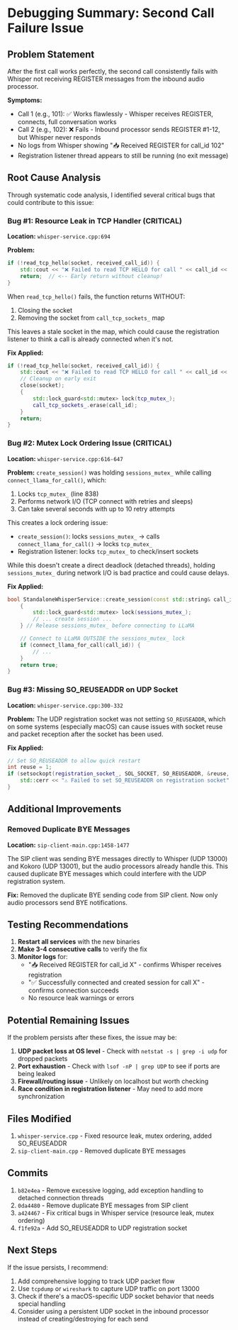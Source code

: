# Debugging Summary: Second Call Failure Issue

## Problem Statement
After the first call works perfectly, the second call consistently fails with Whisper not receiving REGISTER messages from the inbound audio processor.

**Symptoms:**
- Call 1 (e.g., 101): ✅ Works flawlessly - Whisper receives REGISTER, connects, full conversation works
- Call 2 (e.g., 102): ❌ Fails - Inbound processor sends REGISTER #1-12, but Whisper never responds
- No logs from Whisper showing "📥 Received REGISTER for call_id 102"
- Registration listener thread appears to still be running (no exit message)

## Root Cause Analysis

Through systematic code analysis, I identified several critical bugs that could contribute to this issue:

### Bug #1: Resource Leak in TCP Handler (CRITICAL)
**Location:** `whisper-service.cpp:694`

**Problem:**
```cpp
if (!read_tcp_hello(socket, received_call_id)) {
    std::cout << "❌ Failed to read TCP HELLO for call " << call_id << std::endl;
    return;  // <-- Early return without cleanup!
}
```

When `read_tcp_hello()` fails, the function returns WITHOUT:
1. Closing the socket
2. Removing the socket from `call_tcp_sockets_` map

This leaves a stale socket in the map, which could cause the registration listener to think a call is already connected when it's not.

**Fix Applied:**
```cpp
if (!read_tcp_hello(socket, received_call_id)) {
    std::cout << "❌ Failed to read TCP HELLO for call " << call_id << std::endl;
    // Cleanup on early exit
    close(socket);
    {
        std::lock_guard<std::mutex> lock(tcp_mutex_);
        call_tcp_sockets_.erase(call_id);
    }
    return;
}
```

### Bug #2: Mutex Lock Ordering Issue (CRITICAL)
**Location:** `whisper-service.cpp:616-647`

**Problem:**
`create_session()` was holding `sessions_mutex_` while calling `connect_llama_for_call()`, which:
1. Locks `tcp_mutex_` (line 838)
2. Performs network I/O (TCP connect with retries and sleeps)
3. Can take several seconds with up to 10 retry attempts

This creates a lock ordering issue:
- `create_session()`: locks `sessions_mutex_` → calls `connect_llama_for_call()` → locks `tcp_mutex_`
- Registration listener: locks `tcp_mutex_` to check/insert sockets

While this doesn't create a direct deadlock (detached threads), holding `sessions_mutex_` during network I/O is bad practice and could cause delays.

**Fix Applied:**
```cpp
bool StandaloneWhisperService::create_session(const std::string& call_id) {
    {
        std::lock_guard<std::mutex> lock(sessions_mutex_);
        // ... create session ...
    } // Release sessions_mutex_ before connecting to LLaMA

    // Connect to LLaMA OUTSIDE the sessions_mutex_ lock
    if (connect_llama_for_call(call_id)) {
        // ...
    }
    return true;
}
```

### Bug #3: Missing SO_REUSEADDR on UDP Socket
**Location:** `whisper-service.cpp:300-332`

**Problem:**
The UDP registration socket was not setting `SO_REUSEADDR`, which on some systems (especially macOS) can cause issues with socket reuse and packet reception after the socket has been used.

**Fix Applied:**
```cpp
// Set SO_REUSEADDR to allow quick restart
int reuse = 1;
if (setsockopt(registration_socket_, SOL_SOCKET, SO_REUSEADDR, &reuse, sizeof(reuse)) < 0) {
    std::cerr << "⚠️ Failed to set SO_REUSEADDR on registration socket" << std::endl;
}
```

## Additional Improvements

### Removed Duplicate BYE Messages
**Location:** `sip-client-main.cpp:1458-1477`

The SIP client was sending BYE messages directly to Whisper (UDP 13000) and Kokoro (UDP 13001), but the audio processors already handle this. This caused duplicate BYE messages which could interfere with the UDP registration system.

**Fix:** Removed the duplicate BYE sending code from SIP client. Now only audio processors send BYE notifications.

## Testing Recommendations

1. **Restart all services** with the new binaries
2. **Make 3-4 consecutive calls** to verify the fix
3. **Monitor logs** for:
   - "📥 Received REGISTER for call_id X" - confirms Whisper receives registration
   - "✅ Successfully connected and created session for call X" - confirms connection succeeds
   - No resource leak warnings or errors

## Potential Remaining Issues

If the problem persists after these fixes, the issue may be:

1. **UDP packet loss at OS level** - Check with `netstat -s | grep -i udp` for dropped packets
2. **Port exhaustion** - Check with `lsof -nP | grep UDP` to see if ports are being leaked
3. **Firewall/routing issue** - Unlikely on localhost but worth checking
4. **Race condition in registration listener** - May need to add more synchronization

## Files Modified

1. `whisper-service.cpp` - Fixed resource leak, mutex ordering, added SO_REUSEADDR
2. `sip-client-main.cpp` - Removed duplicate BYE messages

## Commits

1. `b82e4ea` - Remove excessive logging, add exception handling to detached connection threads
2. `0da4480` - Remove duplicate BYE messages from SIP client
3. `a424467` - Fix critical bugs in Whisper service (resource leak, mutex ordering)
4. `f1fe92a` - Add SO_REUSEADDR to UDP registration socket

## Next Steps

If the issue persists, I recommend:

1. Add comprehensive logging to track UDP packet flow
2. Use `tcpdump` or `wireshark` to capture UDP traffic on port 13000
3. Check if there's a macOS-specific UDP socket behavior that needs special handling
4. Consider using a persistent UDP socket in the inbound processor instead of creating/destroying for each send


